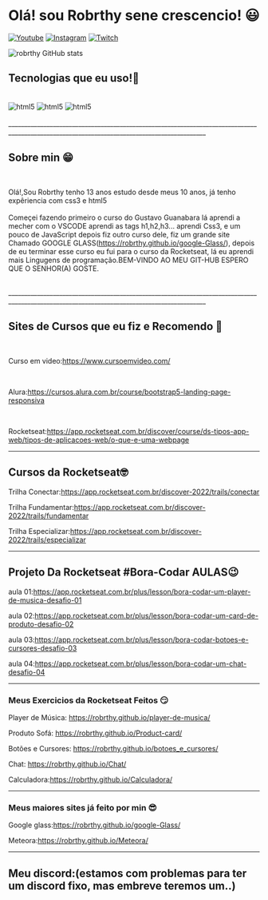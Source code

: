 # Olá! sou Robrthy sene crescencio! 😃


[![Youtube](https://img.shields.io/badge/Youtube-FF0000?style=for-the-badge&logo=youtube&logoColor=white)](https://youtube.com/c/sujeitoprogramador)
[![Instagram](https://img.shields.io/badge/Instagram-E4405F?style=for-the-badge&logo=instagram&logoColor=white)](https://instagram.com/sujeitoprogramador)
[![Twitch](https://img.shields.io/badge/Twitch-9146FF?style=for-the-badge&logo=twitch&logo=white)](https://twitch.tv/fragabr)

![robrthy GitHub stats](https://github-readme-stats.vercel.app/api?username=robrthy&show_icons=true&theme=radical)


## Tecnologias que eu uso!🙂

<div style="display: inlaine_block"><br/>

<img align="center" alt="html5" src="https://img.shields.io/badge/HTML5-E34F26?style=for-the-badge&logo=html5&logoColor=white">

<img align="center" alt="html5" src="https://img.shields.io/badge/CSS3-1572B6?style=for-the-badge&logo=css3&logoColor=white">

<img align="center" alt="html5" src="https://img.shields.io/badge/JavaScript-F7DF1E?style=for-the-badge&logo=javascript&logoColor=black">

</div><br>
____________________________________________________________________________________________________________________________________________ 

## Sobre min 😁 

<br>

Olá!,Sou Robrthy tenho 13 anos estudo desde meus 10 anos, já tenho expêriencia com css3 e html5
<br>  
Começei fazendo primeiro o curso do Gustavo Guanabara lá aprendi a mecher com o VSCODE aprendi as tags h1,h2,h3... aprendi Css3, e um pouco de JavaScript depois fiz outro curso dele, fiz um grande site Chamado GOOGLE GLASS(https://robrthy.github.io/google-Glass/), depois de eu terminar esse curso eu fui para o curso da Rocketseat, lá eu aprendi mais Lingugens de programação.BEM-VINDO AO MEU GIT-HUB ESPERO QUE O SENHOR(A) GOSTE.

<br>
____________________________________________________________________________________________________________________________________________ 

## Sites de Cursos que eu fiz e Recomendo 🖖
<br>

Curso em video:https://www.cursoemvideo.com/

<br>

Alura:https://cursos.alura.com.br/course/bootstrap5-landing-page-responsiva

<br>

Rocketseat:https://app.rocketseat.com.br/discover/course/ds-tipos-app-web/tipos-de-aplicacoes-web/o-que-e-uma-webpage

____________________________________________________________________________________________________________________________________________

## Cursos da Rocketseat🤓

Trilha Conectar:https://app.rocketseat.com.br/discover-2022/trails/conectar

Trilha Fundamentar:https://app.rocketseat.com.br/discover-2022/trails/fundamentar

Trilha Especializar:https://app.rocketseat.com.br/discover-2022/trails/especializar

____________________________________________________________________________________________________________________________________________

## Projeto Da Rocketseat #Bora-Codar AULAS😉
 
aula 01:https://app.rocketseat.com.br/plus/lesson/bora-codar-um-player-de-musica-desafio-01

aula 02:https://app.rocketseat.com.br/plus/lesson/bora-codar-um-card-de-produto-desafio-02

aula 03:https://app.rocketseat.com.br/plus/lesson/bora-codar-botoes-e-cursores-desafio-03

aula 04:https://app.rocketseat.com.br/plus/lesson/bora-codar-um-chat-desafio-04
<br>
____________________________________________________________________________________________________________________________________________ 

### Meus Exercicios da Rocketseat Feitos 😏

Player de Música: https://robrthy.github.io/player-de-musica/

Produto Sofá: https://robrthy.github.io/Product-card/

Botões e Cursores: https://robrthy.github.io/botoes_e_cursores/ 

Chat: https://robrthy.github.io/Chat/

Calculadora:https://robrthy.github.io/Calculadora/

____________________________________________________________________________________________________________________________________________

### Meus maiores sites já feito por min 😎

Google glass:https://robrthy.github.io/google-Glass/

Meteora:https://robrthy.github.io/Meteora/
___________________________________________________________________________________________________________________________________________ 

## Meu discord:(estamos com problemas para ter um discord fixo, mas embreve teremos um..)
